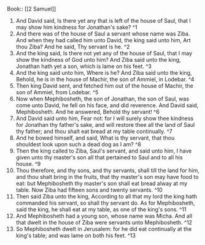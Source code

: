  Book:: [[2 Samuel]]
 1. And David said, Is there yet any that is left of the house of Saul, that I may show him kindness for Jonathan's sake? ^1
 2. And there was of the house of Saul a servant whose name was Ziba. And when they had called him unto David, the king said unto him, Art thou Ziba? And he said, Thy servant is he. ^2
 3. And the king said, Is there not yet any of the house of Saul, that I may show the kindness of God unto him? And Ziba said unto the king, Jonathan hath yet a son, which is lame on his feet. ^3
 4. And the king said unto him, Where is he? And Ziba said unto the king, Behold, he is in the house of Machir, the son of Ammiel, in Lodebar. ^4
 5. Then king David sent, and fetched him out of the house of Machir, the son of Ammiel, from Lodebar. ^5
 6. Now when Mephibosheth, the son of Jonathan, the son of Saul, was come unto David, he fell on his face, and did reverence. And David said, Mephibosheth. And he answered, Behold thy servant! ^6
 7. And David said unto him, Fear not: for I will surely show thee kindness for Jonathan thy father's sake, and will restore thee all the land of Saul thy father; and thou shalt eat bread at my table continually. ^7
 8. And he bowed himself, and said, What is thy servant, that thou shouldest look upon such a dead dog as I am? ^8
 9. Then the king called to Ziba, Saul's servant, and said unto him, I have given unto thy master's son all that pertained to Saul and to all his house. ^9
 10. Thou therefore, and thy sons, and thy servants, shall till the land for him, and thou shalt bring in the fruits, that thy master's son may have food to eat: but Mephibosheth thy master's son shall eat bread alway at my table. Now Ziba had fifteen sons and twenty servants. ^10
 11. Then said Ziba unto the king, According to all that my lord the king hath commanded his servant, so shall thy servant do. As for Mephibosheth, said the king, he shall eat at my table, as one of the king's sons. ^11
 12. And Mephibosheth had a young son, whose name was Micha. And all that dwelt in the house of Ziba were servants unto Mephibosheth. ^12
 13. So Mephibosheth dwelt in Jerusalem: for he did eat continually at the king's table; and was lame on both his feet. ^13
